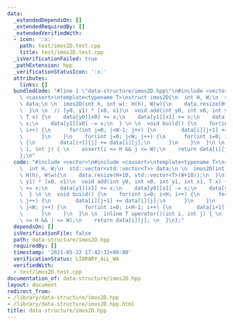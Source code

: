 ```yaml
---
data:
  _extendedDependsOn: []
  _extendedRequiredBy: []
  _extendedVerifiedWith:
  - icon: ':x:'
    path: test/imos2D.test.cpp
    title: test/imos2D.test.cpp
  _isVerificationFailed: true
  _pathExtension: hpp
  _verificationStatusIcon: ':x:'
  attributes:
    links: []
  bundledCode: "#line 1 \"data-structure/imos2D.hpp\"\n#include <vector>\n#include\
    \ <cassert>\ntemplate<typename T>\nstruct imos2D{\n  int H, W;\n  std::vector<std::vector<T>>\
    \ data;\n \n  imos2D(int h, int w): H(h), W(w){\n    data.resize(H+10, std::vector<T>(W+10));\n\
    \  }\n \n  // [y0, y1) * [x0, x1)\n  void add(int y0, int x0, int y1, int x1,\
    \ T x) {\n    data[y0][x0] += x;\n    data[y1][x1] += x;\n    data[y0][x1] -=\
    \ x;\n    data[y1][x0] -= x;\n  } \n \n  void build() {\n    for(int i=0; i<H;\
    \ i++) {\n      for(int j=0; j<W-1; j++) {\n        data[i][j+1] += data[i][j];\n\
    \      }\n    }\n    for(int j=0; j<W; j++) {\n      for(int i=0; i<H-1; i++)\
    \ {\n        data[i+1][j] += data[i][j];\n      }\n    }\n  }\n \n  inline T operator()(int\
    \ i, int j) { \n    assert(i <= H && j <= W);\n    return data[i][j]; \n  }\n\
    };\n"
  code: "#include <vector>\n#include <cassert>\ntemplate<typename T>\nstruct imos2D{\n\
    \  int H, W;\n  std::vector<std::vector<T>> data;\n \n  imos2D(int h, int w):\
    \ H(h), W(w){\n    data.resize(H+10, std::vector<T>(W+10));\n  }\n \n  // [y0,\
    \ y1) * [x0, x1)\n  void add(int y0, int x0, int y1, int x1, T x) {\n    data[y0][x0]\
    \ += x;\n    data[y1][x1] += x;\n    data[y0][x1] -= x;\n    data[y1][x0] -= x;\n\
    \  } \n \n  void build() {\n    for(int i=0; i<H; i++) {\n      for(int j=0; j<W-1;\
    \ j++) {\n        data[i][j+1] += data[i][j];\n      }\n    }\n    for(int j=0;\
    \ j<W; j++) {\n      for(int i=0; i<H-1; i++) {\n        data[i+1][j] += data[i][j];\n\
    \      }\n    }\n  }\n \n  inline T operator()(int i, int j) { \n    assert(i\
    \ <= H && j <= W);\n    return data[i][j]; \n  }\n};"
  dependsOn: []
  isVerificationFile: false
  path: data-structure/imos2D.hpp
  requiredBy: []
  timestamp: '2021-05-22 17:42:32+09:00'
  verificationStatus: LIBRARY_ALL_WA
  verifiedWith:
  - test/imos2D.test.cpp
documentation_of: data-structure/imos2D.hpp
layout: document
redirect_from:
- /library/data-structure/imos2D.hpp
- /library/data-structure/imos2D.hpp.html
title: data-structure/imos2D.hpp
---
```

